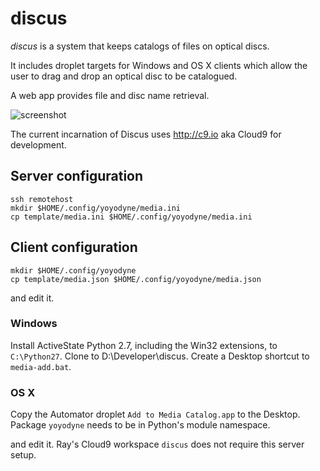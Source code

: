 # discus

*discus* is a system that keeps catalogs of files on optical discs.

It includes droplet targets for Windows and OS X clients
which allow the user to drag and drop an optical disc to be catalogued.

A web app provides file and disc name retrieval.

![screenshot](http://discus-rhaleblian.c9users.io/README.png "Screen Shot")

The current incarnation of Discus uses http://c9.io
aka Cloud9 for development.

## Server configuration

    ssh remotehost
    mkdir $HOME/.config/yoyodyne/media.ini
    cp template/media.ini $HOME/.config/yoyodyne/media.ini

## Client configuration

    mkdir $HOME/.config/yoyodyne
    cp template/media.json $HOME/.config/yoyodyne/media.json

and edit it.

### Windows

Install ActiveState Python 2.7, including the Win32 extensions, to `C:\Python27`.
Clone to D:\Developer\discus.
Create a Desktop shortcut to `media-add.bat`.

### OS X

Copy the Automator droplet `Add to Media Catalog.app` to the Desktop.
Package `yoyodyne` needs to be in Python's module namespace.

and edit it.
Ray's Cloud9 workspace `discus` does not
require this server setup.
